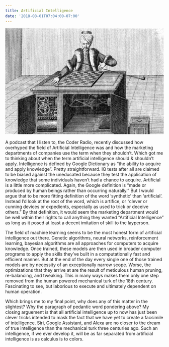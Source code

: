 ```yaml
---
title: Artificial Intelligence
date: '2018-08-01T07:04:00-07:00'
---
```

![Mechanical Turk](/assets/images/turk.jpg)

A podcast that I listen to, the Coder Radio, recently discussed how overhyped the field of Artificial Intelligence was and how the marketing departments of companies use the term when they shouldn’t.  Which got me to thinking about when the term artificial intelligence should & shouldn’t apply.  Intelligence is defined by Google Dictionary as “the ability to acquire and apply knowledge”.  Pretty straightforward.  IQ tests after all are claimed to be biased against the uneducated because they test the application of knowledge that some individuals haven’t had a chance to acquire.  Artificial is a little more complicated.  Again, the Google definition is “made or produced by human beings rather than occurring naturally.”  But I would argue that to be more fitting definition of the word ‘synthetic’ than ‘artificial’.  Instead I’d look at the root of the word, which is artifice, or “clever or cunning devices or expedients, especially as used to trick or deceive others.”  By that definition, it would seem the marketing department would be well within their rights to call anything they wanted “Artificial Intelligence” as long as it posed at least a decent imitation of skill to the layperson.  

The field of machine learning seems to be the most honest form of artificial intelligence out there.  Genetic algorithms, neural networks, reinforcement learning, bayesian algorithms are all approaches for computers to acquire knowledge.  Once trained, these models are then used in broader computer programs to apply the skills they’ve built in a computationally fast and efficient manner.  But at the end of the day every single one of those trained models are by necessity of an exceptionally narrow scope.  Worse, the optimizations that they arrive at are the result of meticulous human pruning, re-balancing, and tweaking.  This in many ways makes them only one step removed from the human powered mechanical turk of the 18th century.  Fascinating to see, but laborious to execute and ultimately dependent on human operation.

Which brings me to my final point, why does any of this matter in the slightest?  Why the paragraph of pedantic word pondering above? My closing arguement is that all artificial intelligence up to now has just been clever tricks intended to mask the fact that we have yet to create a facsimile of intelligence.  Siri, Google Assistant, and Alexa are no closer to the dream of true intelligence than the mechanical turk three centuries ago.  Such an intelligence, if we ever develop it, will be as far separated from artificial intelligence is as calculus is to colors.
